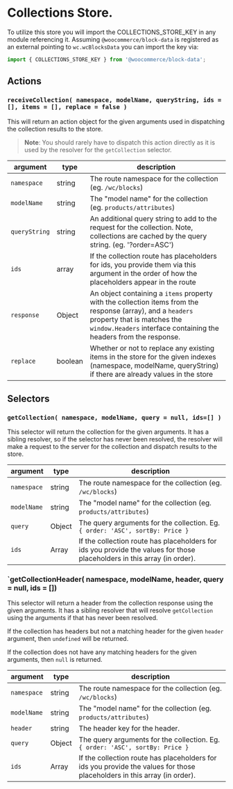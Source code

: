 # Collections Store.

To utilize this store you will import the COLLECTIONS_STORE_KEY in any module referencing it. Assuming `@woocommerce/block-data` is registered as an external pointing to `wc.wcBlocksData` you can import the key via:

```js
import { COLLECTIONS_STORE_KEY } from '@woocommerce/block-data';
```

## Actions

### `receiveCollection( namespace, modelName, queryString, ids = [], items = [], replace = false )`

This will return an action object for the given arguments used in dispatching the collection results to the store.

> **Note**: You should rarely have to dispatch this action directly as it is used by the resolver for the `getCollection` selector.

| argument      | type    |  description                                                                                                                                                  |
| ------------- | ------- | ------------------------------------------------------------------------------------------------------------------------------------------------------------- |
| `namespace`   | string  |  The route namespace for the collection (eg. `/wc/blocks`)                                                                                                    |
| `modelName`   | string  |  The "model name" for the collection (eg. `products/attributes`)                                                                                              |
| `queryString` | string  |  An additional query string to add to the request for the collection.  Note, collections are cached by the query string. (eg. '?order=ASC')                   |
| `ids`         | array   |  If the collection route has placeholders for ids, you provide them via this argument in the order of how the placeholders appear in the route                |
| `response`       | Object   |  An object containing a `items` property with the collection items from the response (array), and a `headers` property that is matches the `window.Headers` interface containing the headers from the response. |
| `replace`     | boolean |  Whether or not to replace any existing items in the store for the given indexes (namespace, modelName, queryString) if there are already values in the store |

## Selectors

### `getCollection( namespace, modelName, query = null, ids=[] )`

This selector will return the collection for the given arguments. It has a sibling resolver, so if the selector has never been resolved, the resolver will make a request to the server for the collection and dispatch results to the store.

| argument      | type    |  description                                                                                                                                                                                            |
| ------------- | ------- | ------------------------------------------------------------------------------------------------------------------------------------------------------------------------------------------------------- |
| `namespace`   | string  |  The route namespace for the collection (eg. `/wc/blocks`)                                                                                                                                              |
| `modelName`   | string  |  The "model name" for the collection (eg. `products/attributes`)                                                                                                                                        |
| `query`       | Object  |  The query arguments for the collection. Eg. `{ order: 'ASC', sortBy: Price }`                                                                                                                          |
| `ids`         | Array   |  If the collection route has placeholders for ids you provide the values for those placeholders in this array (in order).                                                                               |

### `getCollectionHeader( namespace, modelName, header, query = null, ids = [])

This selector will return a header from the collection response using the given arguments. It has a sibling resolver that will resolve `getCollection` using the arguments if that has never been resolved.

If the collection has headers but not a matching header for the given `header` argument, then `undefined` will be returned.

If the collection does not have any matching headers for the given arguments, then `null` is returned.

| argument      | type    |  description                                                                                                                                                                                            |
| ------------- | ------- | ------------------------------------------------------------------------------------------------------------------------------------------------------------------------------------------------------- |
| `namespace`   | string  |  The route namespace for the collection (eg. `/wc/blocks`)                                                                                                                                              |
| `modelName`   | string  |  The "model name" for the collection (eg. `products/attributes`)                                                                                                                                        |
| `header` | string | The header key for the header. |
| `query`       | Object  |  The query arguments for the collection. Eg. `{ order: 'ASC', sortBy: Price }`                                                                                                                          |
| `ids`         | Array   |  If the collection route has placeholders for ids you provide the values for those placeholders in this array (in order).                                                                               |
